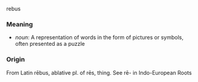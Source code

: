 rebus
### Meaning
+ _noun_: A representation of words in the form of pictures or symbols, often presented as a puzzle

### Origin

From Latin rēbus, ablative pl. of rēs, thing. See rē- in Indo-European Roots
